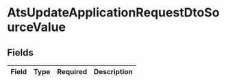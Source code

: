# AtsUpdateApplicationRequestDtoSourceValue


## Fields

| Field       | Type        | Required    | Description |
| ----------- | ----------- | ----------- | ----------- |